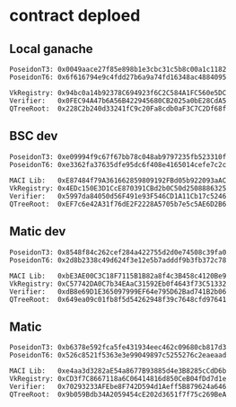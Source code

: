 # contract deploed

## Local ganache

    PoseidonT3: 0x0049aace27f85e898b1e3cbc31c5b8c00a1c1182
    PoseidonT6: 0x6f616794e9c4fdd27b6a9a74fd16348ac4884095

    VkRegistry: 0x94bc0a14b92378C694923f6C2C584A1FC560e5DC
    Verifier:   0x0FEC94A47b6A56B422945680CB2025a0bE28CdA5
    QTreeRoot:  0x228C2b240d33241fC9c20Fa8cdb0aF3C7C2Df68f

## BSC dev

    PoseidonT3: 0xe09994f9c67f67bb78c048ab9797235fb523310f
    PoseidonT6: 0xe3362fa37635dfe95dc6f408e4165014cefe7c2c

    MACI Lib:   0xE87484f79A361662859809192FBd05b922093aAC
    VkRegistry: 0x4EDc150E3D1CcE870391CBd2b0C50d2508886325
    Verifier:   0x5997da84050d56F491e93F546CD1A11Cb17c5246
    QTreeRoot:  0xEF7c6e42A31f76dE2F2228A5705b7e5c5AE6D2B6

## Matic dev

    PoseidonT3: 0x8548f84c262cef284a422755d2d0e74508c39fa0
    PoseidonT6: 0x2d8b2338c49d624f3e12e5b7adddf9b3fb372c78

    MACI Lib:   0xbE3AE00C3C18F7115B1B82a8f4c3B458c4120Be9
    VkRegistry: 0xC57742DA0C7b34EAaC31592Eb0f4643f73C51332
    Verifier:   0xdB8e69D1E365097999EF64e795D62Bad741B2b06
    QTreeRoot:  0x649ea09c01fb8f5d54262948f39c7648cfd97641

## Matic

    PoseidonT3: 0xb6378e592fca5fe431934eec462c09680cb817d3
    PoseidonT6: 0x526c8521f5363e3e99049897c5255276c2eaeaad

    MACI Lib:   0xe4aa3d3282aE54a8677B93885d4e3B8285cCdD6b
    VkRegistry: 0xCD3f7C8667118a6C06414816d850CeB04fDd7d1e
    Verifier:   0x70293233AFEbe8F742D594d1Aeff5B879624a646
    QTreeRoot:  0x9b059Bdb34A2059454cE202d3651f7f75c269BeA
